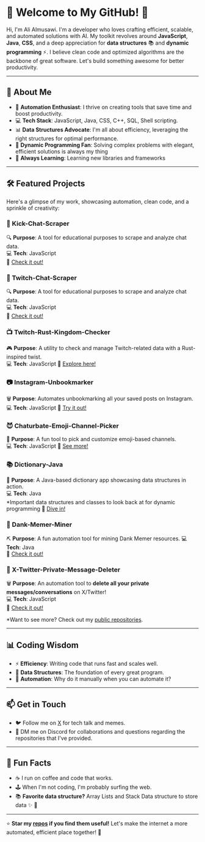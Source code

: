 # 👋 Welcome to My GitHub! 🚀

Hi, I'm Ali Almusawi. I'm a developer who loves crafting efficient, scalable, and automated solutions with AI. My toolkit revolves around **JavaScript**, **Java**, **CSS**, and a deep appreciation for **data structures** 📚 and **dynamic programming** ⚡. I believe clean code and optimized algorithms are the backbone of great software. Let's build something awesome for better productivity.

---

## 🌟 About Me

- 🔧 **Automation Enthusiast**: I thrive on creating tools that save time and boost productivity.
- 💻 **Tech Stack**: JavaScript, Java, CSS, C++, SQL, Shell scripting.
- 📊 **Data Structures Advocate**: I'm all about efficiency, leveraging the right structures for optimal performance.
- 🧠 **Dynamic Programming Fan**: Solving complex problems with elegant, efficient solutions is always my thing
- 🌱 **Always Learning**: Learning new libraries and frameworks

---

## 🛠️ Featured Projects

Here's a glimpse of my work, showcasing automation, clean code, and a sprinkle of creativity:

### 💬 Kick-Chat-Scraper
🔍 **Purpose**: A tool for educational purposes to scrape and analyze chat data.  
💻 **Tech**: JavaScript   
🔗 [Check it out!](https://github.com/alipure/Kick-Chat-Scraper)

### 💬 Twitch-Chat-Scraper
🔍 **Purpose**: A tool for educational purposes to scrape and analyze chat data.  
💻 **Tech**: JavaScript   
🔗 [Check it out!](https://github.com/Alipure/Twitch-Chat-Scraper)

### 📺 Twitch-Rust-Kingdom-Checker
🎮 **Purpose**: A utility to check and manage Twitch-related data with a Rust-inspired twist.  
💻 **Tech**: JavaScript
🔗 [Explore here!](https://github.com/alipure/Twitch-Rust-Kingdom-Checker)

### 📷 Instagram-Unbookmarker
🗑️ **Purpose**: Automates unbookmarking all your saved posts on Instagram.  
💻 **Tech**: JavaScript
🔗 [Try it out!](https://github.com/alipure/Instagram-Unbookmarker)

### 😈 Chaturbate-Emoji-Channel-Picker
🎨 **Purpose**: A fun tool to pick and customize emoji-based channels.  
💻 **Tech**: JavaScript
🔗 [See more!](https://github.com/alipure/Chaturbate-Emoji-Channel-Picker)

### 📚 Dictionary-Java
📖 **Purpose**: A Java-based dictionary app showcasing data structures in action.  
💻 **Tech**: Java  
*Important data structures and classes to look back at for dynamic programming
🔗 [Dive in!](https://github.com/alipure/Dictionary-Java)

### 🤖 Dank-Memer-Miner
⛏️ **Purpose**: A fun automation tool for mining Dank Memer resources.
💻 **Tech**: Java  
🔗 [Check it out!](https://github.com/alipure/Dank-Memer-Miner)

### 🤖 X-Twitter-Private-Message-Deleter
🗑️ **Purpose**: An automation tool to **delete all your private messages/conversations** on X/Twitter!  
💻 **Tech**: JavaScript  
🔗 [Check it out!](https://github.com/Alipure/X-Twitter-Private-Message-Deleter)

*Want to see more? Check out my [public repositories](https://github.com/Alipure?tab=repositories).

---

## 📊 Coding Wisdom

- ⚡ **Efficiency**: Writing code that runs fast and scales well.
- 🧩 **Data Structures**: The foundation of every great program.
- 🤖 **Automation**: Why do it manually when you can automate it?

---

## 📫 Get in Touch

- 🐦 Follow me on [X](https://x.com/rhino_sun) for tech talk and memes.
- 💬 DM me on Discord for collaborations and questions regarding the repositories that I've provided.

---

## 🎉 Fun Facts

- ☕ I run on coffee and code that works.
- 🕹️ When I'm not coding, I'm probably surfing the web.
- 📚 **Favorite data structure?** Array Lists and Stack Data structure to store data ✨ 🌙

---

⭐ **Star my [repos](https://github.com/Alipure?tab=repositories) if you find them useful!** Let's make the internet a more automated, efficient place together! 🚀
